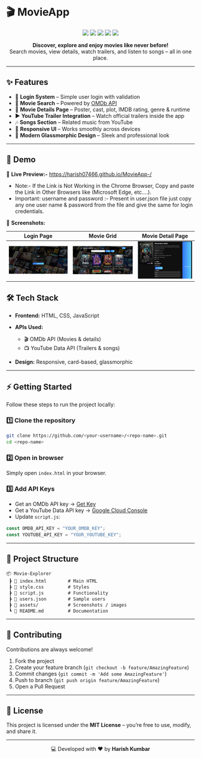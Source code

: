 # 🎬 MovieApp

<p align="center">
  <img src="https://img.shields.io/badge/HTML5-E34F26?style=for-the-badge&logo=html5&logoColor=white" />
  <img src="https://img.shields.io/badge/CSS3-1572B6?style=for-the-badge&logo=css3&logoColor=white" />
  <img src="https://img.shields.io/badge/JavaScript-F7DF1E?style=for-the-badge&logo=javascript&logoColor=black" />
  <img src="https://img.shields.io/badge/OMDb_API-FF4500?style=for-the-badge" />
  <img src="https://img.shields.io/badge/YouTube%20API-FF0000?style=for-the-badge&logo=youtube&logoColor=white" />
</p>

<p align="center">
  <b>Discover, explore and enjoy movies like never before!</b><br/>
  Search movies, view details, watch trailers, and listen to songs – all in one place.
</p>

---

## ✨ Features

- 🔑 **Login System** – Simple user login with validation
- 🎥 **Movie Search** – Powered by [OMDb API](https://www.omdbapi.com/)
- 📝 **Movie Details Page** – Poster, cast, plot, IMDB rating, genre & runtime
- ▶️ **YouTube Trailer Integration** – Watch official trailers inside the app
- 🎶 **Songs Section** – Related music from YouTube
- 📱 **Responsive UI** – Works smoothly across devices
- 💎 **Modern Glassmorphic Design** – Sleek and professional look

---

## 🚀 Demo

🔗 **Live Preview:-** https://harish07466.github.io/MovieApp-/
* Note:- If the Link is Not Working in the Chrome Browser, Copy and paste the Link in Other Browsers like (Microsoft Edge, etc....).
* Important: username and password :- Present in user.json file just copy any one user name & password from the file and give the same for login credentials.

📸 **Screenshots:**

| Login Page | Movie Grid | Movie Detail Page |
| ---------- | ---------- | ---------------- |
| ![Login Page](assets/Login-Page.png) | ![Movie Grid](assets/MovieGrid.png) | ![Movie Detail Page](assets/MovieDetailedPage.png) |


## 🛠️ Tech Stack

- **Frontend:** HTML, CSS, JavaScript
- **APIs Used:**

  - 🎬 OMDb API (Movies & details)
  - 📺 YouTube Data API (Trailers & songs)

- **Design:** Responsive, card-based, glassmorphic

---

## ⚡ Getting Started

Follow these steps to run the project locally:

### 1️⃣ Clone the repository

```bash
git clone https://github.com/<your-username>/<repo-name>.git
cd <repo-name>
```

### 2️⃣ Open in browser

Simply open `index.html` in your browser.

### 3️⃣ Add API Keys

- Get an OMDb API key → [Get Key](https://www.omdbapi.com/apikey.aspx)
- Get a YouTube Data API key → [Google Cloud Console](https://console.cloud.google.com/)
- Update `script.js`:

```js
const OMDB_API_KEY = "YOUR_OMDB_KEY";
const YOUTUBE_API_KEY = "YOUR_YOUTUBE_KEY";
```

---

## 📂 Project Structure

```
📦 Movie-Explorer
 ┣ 📜 index.html        # Main HTML
 ┣ 📜 style.css         # Styles
 ┣ 📜 script.js         # Functionality
 ┣ 📜 users.json        # Sample users
 ┣ 📂 assets/           # Screenshots / images
 ┗ 📜 README.md         # Documentation
```

---

## 🙌 Contributing

Contributions are always welcome!

1. Fork the project
2. Create your feature branch (`git checkout -b feature/AmazingFeature`)
3. Commit changes (`git commit -m 'Add some AmazingFeature'`)
4. Push to branch (`git push origin feature/AmazingFeature`)
5. Open a Pull Request

---

## 📜 License

This project is licensed under the **MIT License** – you’re free to use, modify, and share it.

---

<p align="center">💻 Developed with ❤️ by <b>Harish Kumbar</b></p>
